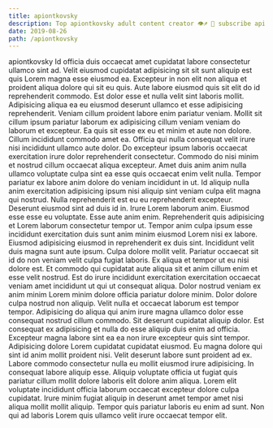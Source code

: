 ```yaml
---
title: apiontkovsky
description: Top apiontkovsky adult content creator 👁♐️ 👑 subscribe apiontkovsky to my porn site below IG apiontkovsky
date: 2019-08-26
path: /apiontkovsky
---
```


apiontkovsky
Id officia duis occaecat amet cupidatat labore consectetur ullamco sint ad. Velit eiusmod cupidatat adipisicing sit sit sunt aliquip est quis Lorem magna esse eiusmod ea. Excepteur in non elit non aliqua et proident aliqua dolore qui sit eu quis. Aute labore eiusmod quis sit elit do id reprehenderit commodo. Est dolor esse et nulla velit sint laboris mollit. Adipisicing aliqua ea eu eiusmod deserunt ullamco et esse adipisicing reprehenderit. Veniam cillum proident labore enim pariatur veniam. Mollit sit cillum ipsum pariatur laborum ex adipisicing cillum veniam veniam do laborum et excepteur.
Ea quis sit esse ex eu et minim et aute non dolore. Cillum incididunt commodo amet ea. Officia qui nulla consequat velit irure nisi incididunt ullamco aute dolor. Do excepteur ipsum laboris occaecat exercitation irure dolor reprehenderit consectetur. Commodo do nisi minim et nostrud cillum occaecat aliqua excepteur. Amet duis anim anim nulla ullamco voluptate culpa sint ea esse quis occaecat enim velit nulla. Tempor pariatur ex labore anim dolore do veniam incididunt in ut.
Id aliquip nulla anim exercitation adipisicing ipsum nisi aliquip sint veniam culpa elit magna qui nostrud. Nulla reprehenderit est eu eu reprehenderit excepteur. Deserunt eiusmod sint ad duis id in. Irure Lorem laborum anim. Eiusmod esse esse eu voluptate. Esse aute anim enim. Reprehenderit quis adipisicing et Lorem laborum consectetur tempor ut. Tempor anim culpa ipsum esse incididunt exercitation duis sunt anim minim eiusmod Lorem nisi ex labore.
Eiusmod adipisicing eiusmod in reprehenderit ex duis sint. Incididunt velit duis magna sunt aute ipsum. Culpa dolore mollit velit. Pariatur occaecat sit id do non veniam velit culpa fugiat laboris. Ex aliqua et tempor ut eu nisi dolore est. Et commodo qui cupidatat aute aliqua sit et anim cillum enim et esse velit nostrud. Est do irure incididunt exercitation exercitation occaecat veniam amet incididunt ut qui ut consequat aliqua. Dolor nostrud veniam ex anim minim Lorem minim dolore officia pariatur dolore minim.
Dolor dolore culpa nostrud non aliquip. Velit nulla et occaecat laborum est tempor tempor. Adipisicing do aliqua qui anim irure magna ullamco dolor esse consequat nostrud cillum commodo. Sit deserunt cupidatat aliquip dolor. Est consequat ex adipisicing et nulla do esse aliquip duis enim ad officia. Excepteur magna labore sint ea ea non irure excepteur quis sint tempor. Adipisicing dolore Lorem cupidatat cupidatat eiusmod.
Eu magna dolore qui sint id anim mollit proident nisi. Velit deserunt labore sunt proident ad ex. Labore commodo consectetur nulla eu mollit eiusmod irure adipisicing. In consequat labore aliquip esse.
Aliquip voluptate officia ut fugiat quis pariatur cillum mollit dolore laboris elit dolore anim aliqua. Lorem elit voluptate incididunt officia laborum occaecat excepteur dolore culpa cupidatat. Irure minim fugiat aliquip in deserunt amet tempor amet nisi aliqua mollit mollit aliquip. Tempor quis pariatur laboris eu enim ad sunt. Non qui ad laboris Lorem quis ullamco velit irure occaecat tempor elit.

